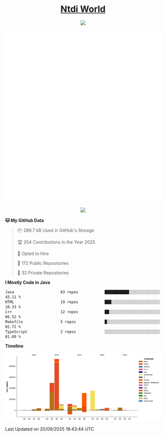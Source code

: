 <h1 align="center"><a href="https://www.ntdi.world">Ntdi World</a></h1>
<p align="center">
  <a href="https://github.com/n-tdi"><img src="https://readme-typing-svg.herokuapp.com?lines=FullStack+Developer;Web+Developer;Open-Source+Enthusiast;Java+Developer;Spigot-API%20Developer;&center=true&width=500&height=50"></a>
</p>

<div align="center">
  <img src="/github-metrics.svg"></img>
  
  <img src="https://komarev.com/ghpvc/?username=n-tdi&color=green"></img>
</div>

<!-- May use later.. idk -->
<!-- <a href="http://www.github.com/n-tdi"><img src="https://github-readme-stats.vercel.app/api?username=n-tdi&show_icons=true&hide=&count_private=true&title_color=0891b2&text_color=ffffff&icon_color=0891b2&bg_color=1c1917&hide_border=true&show_icons=true" alt="n-tdi's GitHub stats" /></a> -->

<!--START_SECTION:waka-->
**🐱 My GitHub Data** 

> 📦 289.7 kB Used in GitHub's Storage 
 > 
> 🏆 204 Contributions in the Year 2025
 > 
> 💼 Opted to Hire
 > 
> 📜 172 Public Repositories 
 > 
> 🔑 32 Private Repositories 
 > 
**I Mostly Code in Java** 

```text
Java                     83 repos            ███████████░░░░░░░░░░░░░░   45.11 % 
HTML                     19 repos            ███░░░░░░░░░░░░░░░░░░░░░░   10.33 % 
C++                      12 repos            ██░░░░░░░░░░░░░░░░░░░░░░░   06.52 % 
Makefile                 5 repos             █░░░░░░░░░░░░░░░░░░░░░░░░   02.72 % 
TypeScript               2 repos             ░░░░░░░░░░░░░░░░░░░░░░░░░   01.09 % 
```



**Timeline**

![Lines of Code chart](https://raw.githubusercontent.com/n-tdi/n-tdi/main/assets/bar_graph.png)


 Last Updated on 20/09/2025 18:43:44 UTC
<!--END_SECTION:waka-->
